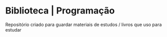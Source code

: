 # Biblioteca | Programação 
 Repositório criado para guardar materiais de estudos / livros que uso para estudar
